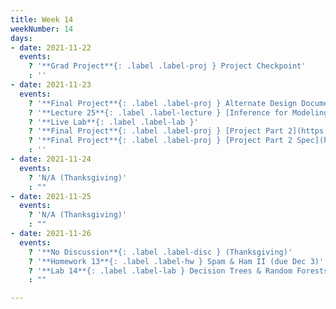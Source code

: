 ```yaml
---
title: Week 14
weekNumber: 14
days:
- date: 2021-11-22
  events:
    ? '**Grad Project**{: .label .label-proj } Project Checkpoint'
    : ''
- date: 2021-11-23
  events:
    ? '**Final Project**{: .label .label-proj } Alternate Design Document Review'
    ? '**Lecture 25**{: .label .label-lecture } [Inference for Modeling](lecture/lec25)'
    ? '**Live Lab**{: .label .label-lab }'
    ? '**Final Project**{: .label .label-proj } [Project Part 2](https://data100.datahub.berkeley.edu/hub/user-redirect/git-pull?repo=https%3A%2F%2Fgithub.com%2FDS-100%2Ffa21&urlpath=lab%2Ftree%2Ffa21%2Ffinal_proj&branch=main)'
    ? '**Final Project**{: .label .label-proj } [Project Part 2 Spec](https://drive.google.com/file/d/13zw8lZwCCN6QRLQLO7bs4_oxj9uTko1I/view?usp=sharing)'
    : ''
- date: 2021-11-24
  events:
    ? 'N/A (Thanksgiving)'
    : ""
- date: 2021-11-25
  events:
    ? 'N/A (Thanksgiving)'
    : ""
- date: 2021-11-26
  events:
    ? '**No Discussion**{: .label .label-disc } (Thanksgiving)'
    ? '**Homework 13**{: .label .label-hw } Spam & Ham II (due Dec 3)'
    ? '**Lab 14**{: .label .label-lab } Decision Trees & Random Forests (due Dec 2)'
    : ""

---
```

